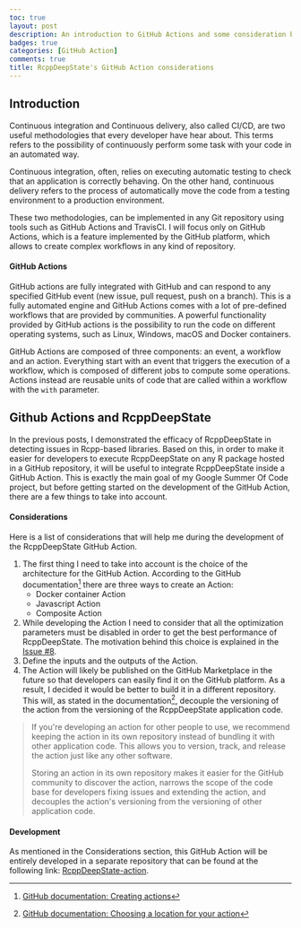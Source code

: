 ```yaml
---
toc: true
layout: post
description: An introduction to GitHub Actions and some consideration before writing the GitHub Action for RcppDeepState
badges: true
categories: [GitHub Action]
comments: true
title: RcppDeepState's GitHub Action considerations 
---
```


## Introduction
Continuous integration and Continuous delivery, also called CI/CD, are two useful methodologies that every developer have hear about. 
This terms refers to the possibility of continuously perform some task with your code in an automated way. 

Continuous integration, often, relies on executing automatic testing to check that an application is correctly behaving. On the other hand, continuous delivery refers to the process of automatically move the code from a testing environment to a production environment. 

These two methodologies, can be implemented in any Git repository using tools such as GitHub Actions and TravisCI. I will focus only on GitHub Actions, which is a feature implemented by the GitHub platform, which allows to create complex workflows in any kind of repository.

#### GitHub Actions 
GitHub actions are fully integrated with GitHub and can respond to any specified GitHub event (new issue, pull request, push on a branch). This is a fully automated engine and GitHub Actions comes with a lot of pre-defined workflows that are provided by communities. A powerful functionality provided by GitHub actions is the possibility to run the code on different operating systems, such as Linux, Windows, macOS and Docker containers.

GitHub Actions are composed of three components: an event, a workflow and an action. Everything start with an event that triggers the execution of a workflow, which is composed of different jobs to compute some operations. Actions instead are reusable units of code that are called within a workflow with the `with` parameter.


## Github Actions and RcppDeepState
In the previous posts, I demonstrated the efficacy of RcppDeepState in detecting issues in Rcpp-based libraries. Based on this, in order to make it easier for developers to execute RcppDeepState on any R package hosted in a GitHub repository, it will be useful to integrate RcppDeepState inside a GitHub Action.
This is exactly the main goal of my Google Summer Of Code project, but before getting started on the development of the GitHub Action, there are a few things to take into account. 

#### Considerations 
Here is a list of considerations that will help me during the development of the RcppDeepState GitHub Action.
1. The first thing I need to take into account is the choice of the architecture for the GitHub Action. According to the GitHub documentation[^1] there are three ways to create an Action:
    * Docker container Action 
    * Javascript Action
    * Composite Action  
2. While developing the Action I need to consider that all the optimization parameters must be disabled in order to get the best performance of RcppDeepState. The motivation behind this choice is explained in the [Issue #8](https://github.com/FabrizioSandri/RcppDeepState/issues/8).
3. Define the inputs and the outputs of the Action.
4. The Action will likely be published on the GitHub Marketplace in the future so that developers can easily find it on the GitHub platform. As a result, I decided it would be better to build it in a different repository. This will, as stated in the documentation[^2], decouple the versioning of the action from the versioning of the RcppDeepState application code. 
> If you're developing an action for other people to use, we recommend keeping the action in its own repository instead of bundling it with other application code. This allows you to version, track, and release the action just like any other software.
> 
> Storing an action in its own repository makes it easier for the GitHub community to discover the action, narrows the scope of the code base for developers fixing issues and extending the action, and decouples the action's versioning from the versioning of other application code.

#### Development
As mentioned in the Considerations section, this GitHub Action will be entirely developed in a separate repository that can be found at the following link: [RcppDeepState-action](https://github.com/FabrizioSandri/RcppDeepState-action).


[^1]: [GitHub documentation: Creating actions](https://docs.github.com/en/actions/creating-actions)
[^2]: [GitHub documentation: Choosing a location for your action](https://docs.github.com/en/actions/creating-actions/about-custom-actions#choosing-a-location-for-your-action)